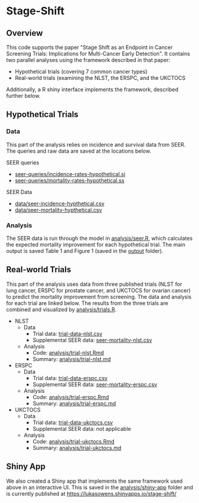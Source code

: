 # Stage-Shift

## Overview
This code supports the paper "Stage Shift as an Endpoint in Cancer Screening Trials: Implications for Multi-Cancer Early Detection". It contains two parallel analyses using the framework described in that paper:
- Hypothetical trials (covering 7 common cancer types)
- Real-world trials (examining the NLST, the ERSPC, and the UKCTOCS

Additionally, a R shiny interface implements the framework, described further below.

## Hypothetical Trials
### Data
This part of the analysis relies on incidence and survival data from SEER. The queries and raw data are saved at the locations below.

SEER queries
- [seer-queries/incidence-rates-hypothetical.si](seer-queries/incidence-rates-hypothetical.si)
- [seer-queries/mortality-rates-hypothetical.ss](seer-queries/mortality-rates-hypothetical.ss)

SEER Data
- [data/seer-incidence-hypthetical.csv](data/seer-incidence-hypthetical.csv)
- [data/seer-mortality-hypthetical.csv](data/seer-mortality-hypthetical.csv)

### Analysis
The SEER data is run through the model in [analysis/seer.R](analysis/seer.R), which calculates the expected mortality improvement for each hypothetical trial. The main output is saved Table 1 and Figure 1 (saved in the [output](output) folder).

## Real-world Trials
This part of the analysis uses data from three published trials (NLST for lung cancer, ERSPC for prostate cancer, and UKCTOCS for ovarian cancer) to predict the mortality improvement from screening. The data and analysis for each trial are linked below. The results from the three trials are combined and visualized by [analysis/trials.R](analysis/trials.R).


- NLST
  - Data
     - Trial data: [trial-data-nlst.csv](trial-data-nlst.csv)
     - Supplemental SEER data: [seer-mortality-nlst.csv](seer-mortality-nlst.csv)
  - Analysis
    - Code: [analysis/trial-nlst.Rmd](analysis/trial-nlst.Rmd)
    - Summary: [analysis/trial-nlst.md](analysis/trial-nlst.md)
 - ERSPC
   - Data
     - Trial data: [trial-data-erspc.csv](trial-data-erspc.csv)
     - Supplemental SEER data: [seer-mortality-erspc.csv](seer-mortality-erspc.csv)
   - Analysis
     - Code: [analysis/trial-erspc.Rmd](analysis/trial-erspc.Rmd)
     - Summary: [analysis/trial-erspc.md](analysis/trial-erspc.md)
- UKCTOCS
  - Data
    - Trial data: [trial-data-ukctocs.csv](trial-data-ukctocs.csv)
    - Supplemental SEER data: not applicable
  - Analysis
    - Code: [analysis/trial-ukctocs.Rmd](analysis/trial-ukctocs.Rmd)
    - Summary: [analysis/trial-ukctocs.md](analysis/trial-ukctocs.md)

## Shiny App
We also created a Shiny app that implements the same framework used above in an interactive UI. This is saved in the [analysis/shiny-app](analysis/shiny-app) folder and is currently published at https://lukasowens.shinyapps.io/stage-shift/

